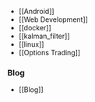 

 * [[Android]]
 * [[Web Development]]
 * [[docker]]
 * [[kalman_filter]]
 * [[linux]]
 * [[Options Trading]]

### Blog
 * [[Blog]]
